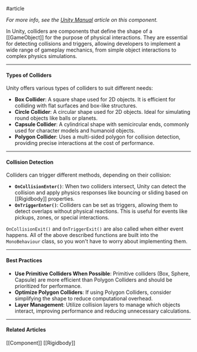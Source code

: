 #article

*For more info, see the [Unity Manual](https://docs.unity3d.com/Manual/Collider2D.html) article on this component.*

In Unity, colliders are components that define the shape of a [[GameObject]] for the purpose of physical interactions. They are essential for detecting collisions and triggers, allowing developers to implement a wide range of gameplay mechanics, from simple object interactions to complex physics simulations.

----
#### Types of Colliders

Unity offers various types of colliders to suit different needs:

- **Box Collider**: A square shape used for 2D objects. It is efficient for colliding with flat surfaces and box-like structures.
- **Circle Collider**: A circular shape used for 2D objects. Ideal for simulating round objects like balls or planets.
- **Capsule Collider**: A cylindrical shape with semicircular ends, commonly used for character models and humanoid objects.
- **Polygon Collider**: Uses a multi-sided polygon for collision detection, providing precise interactions at the cost of performance.

----
#### Collision Detection

Colliders can trigger different methods, depending on their collision:

- **`OnCollisionEnter()`**: When two colliders intersect, Unity can detect the collision and apply physics responses like bouncing or sliding based on [[Rigidbody]] properties.
- **`OnTriggerEnter()`**: Colliders can be set as triggers, allowing them to detect overlaps without physical reactions. This is useful for events like pickups, zones, or special interactions.

`OnCollisionExit()` and `OnTriggerExit()` are also called when either event happens. All of the above described functions are built into the `MonoBehaviour` class, so you won't have to worry about implementing them.

----
#### Best Practices

- **Use Primitive Colliders When Possible**: Primitive colliders (Box, Sphere, Capsule) are more efficient than Polygon Colliders and should be prioritized for performance.
- **Optimize Polygon Colliders**: If using Polygon Colliders, consider simplifying the shape to reduce computational overhead.
- **Layer Management**: Utilize collision layers to manage which objects interact, improving performance and reducing unnecessary calculations.

----
#### Related Articles
[[Component]]
[[Rigidbody]]